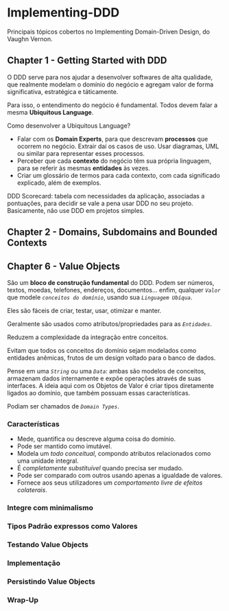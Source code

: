 # Implementing-DDD

Principais tópicos cobertos no Implementing Domain-Driven Design, do Vaughn Vernon.

## Chapter 1 - Getting Started with DDD

O DDD serve para nos ajudar a desenvolver softwares de alta qualidade, que realmente modelam o domínio do negócio e agregam valor de forma significativa, estratégica e táticamente.

Para isso, o entendimento do negócio é fundamental. Todos devem falar a mesma **Ubiquitous Language**.

Como desenvolver a Ubiquitous Language?
- Falar com os **Domain Experts**, para que descrevam **processos** que ocorrem no negócio. Extrair daí os casos de uso. Usar diagramas, UML ou similar para representar esses processos.
- Perceber que cada **contexto** do negócio têm sua própria linguagem, para se referir às mesmas **entidades** às vezes.
- Criar um glossário de termos para cada contexto, com cada significado explicado, além de exemplos.

DDD Scorecard: tabela com necessidades da aplicação, associadas a pontuações, para decidir se vale a pena usar DDD no seu projeto. Basicamente, não use DDD em projetos simples.

## Chapter 2 - Domains, Subdomains and Bounded Contexts



## Chapter 6 - Value Objects

São um **bloco de construção fundamental** do DDD. Podem ser números, textos, moedas, telefones, endereços, documentos... enfim, qualquer *`Valor`* que modele *`conceitos do domínio`*, usando sua *`Linguagem Ubíqua`*.

Eles são fáceis de criar, testar, usar, otimizar e manter.

Geralmente são usados como atributos/propriedades para as *`Entidades`*.

Reduzem a complexidade da integração entre conceitos.

Evitam que todos os conceitos do domínio sejam modelados como entidades anêmicas, frutos de um design voltado para o banco de dados.

Pense em uma *`String`* ou uma *`Data`*: ambas são modelos de conceitos, armazenam dados internamente e expõe operações através de suas interfaces. A ideia aqui com os Objetos de Valor é criar tipos diretamente ligados ao domínio, que também possuam essas características.

Podiam ser chamados de *`Domain Types`*.

### Características
- Mede, quantifica ou descreve alguma coisa do domínio.
- Pode ser mantido como imutável.
- Modela um *todo conceitual*, compondo atributos relacionados como uma unidade integral.
- É *completamente substituível* quando precisa ser mudado.
- Pode ser comparado com outros usando apenas a igualdade de valores.
- Fornece aos seus utilizadores um *comportamento livre de efeitos colaterais*.

### Integre com minimalismo


### Tipos Padrão expressos como Valores


### Testando Value Objects

### Implementação

### Persistindo Value Objects

### Wrap-Up


